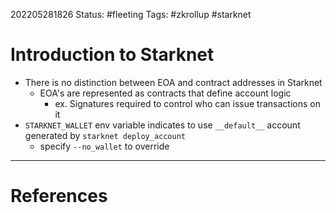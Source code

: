 202205281826
Status: #fleeting
Tags: #zkrollup #starknet

# Introduction to Starknet
- There is no distinction between EOA and contract addresses in Starknet
	- EOA's are represented as contracts that define account logic
		- ex. Signatures required to control who can issue transactions on it
- `STARKNET_WALLET` env variable indicates to use `__default__`  account generated by `starknet deploy_account`
	- specify `--no_wallet` to override






---
# References

